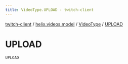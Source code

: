 ```yaml
---
title: VideoType.UPLOAD - twitch-client
---
```


[twitch-client](../../index.html) / [helix.videos.model](../index.html) / [VideoType](index.html) / [UPLOAD](./-u-p-l-o-a-d.html)

# UPLOAD

`UPLOAD`